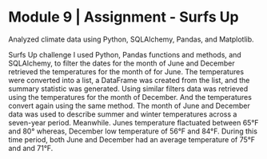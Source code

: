 # Module 9 | Assignment - Surfs Up

Analyzed climate data using Python, SQLAlchemy, Pandas, and Matplotlib.


Surfs Up challenge
I used Python, Pandas functions and methods, and SQLAlchemy, to filter the dates for the month of June and December retrieved the temperatures for the month of for June. The temperatures were converted into a list, a DataFrame was created from the list, and the summary statistic was generated. Using similar filters data was retrieved using the temperatures for the month of December. And the temperatures convert again using the same method. The month of June and December data was used to describe summer and winter temperatures across a seven-year period.  Meanwhile. Junes temperature flactuated between 65°F and 80° whereas, December low temperature of 56°F and 84°F. During this time period, both June and December had an average temperature of 75°F and and 71°F.
